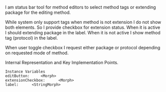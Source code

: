 I am status bar tool for method editors to select method tags or extending package for the editing method.

While system only support tags when method is not extension I do not show both elements.
So I provide checkbox for extension status.
When it is active I should extending package in the label.
When it is not active I show method tag (protocol) in the label.

When user toggle checkbox I request either package or protocol depending on requested mode of method.
 
Internal Representation and Key Implementation Points.

    Instance Variables
	editButton:		<Morph>
	extensionCheckbox:		<Morph>
	label:		<StringMorph>
